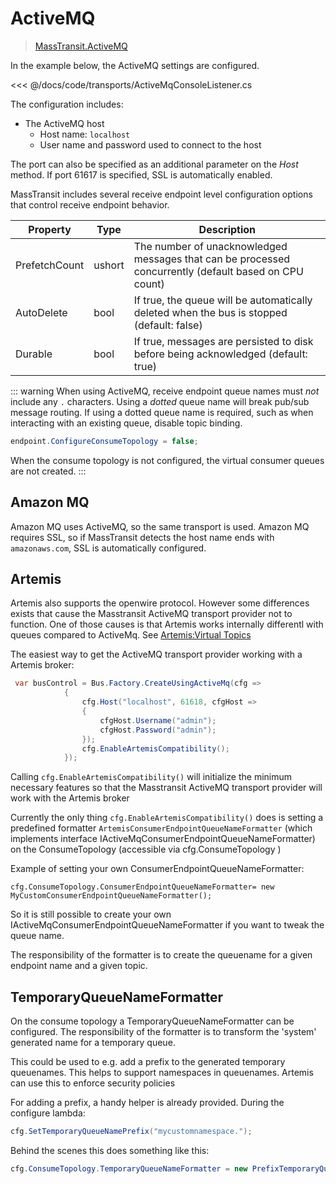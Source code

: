 # ActiveMQ

> [MassTransit.ActiveMQ](https://nuget.org/packages/MassTransit.ActiveMQ/)

In the example below, the ActiveMQ settings are configured.

<<< @/docs/code/transports/ActiveMqConsoleListener.cs

The configuration includes:

* The ActiveMQ host
  - Host name: `localhost`
  - User name and password used to connect to the host

The port can also be specified as an additional parameter on the _Host_ method. If port 61617 is specified, SSL is automatically enabled.

MassTransit includes several receive endpoint level configuration options that control receive endpoint behavior.

| Property                | Type   | Description 
|-------------------------|--------|------------------
| PrefetchCount         | ushort | The number of unacknowledged messages that can be processed concurrently (default based on CPU count)
| AutoDelete         | bool | If true, the queue will be automatically deleted when the bus is stopped (default: false)
| Durable        | bool   | If true, messages are persisted to disk before being acknowledged (default: true)

::: warning
When using ActiveMQ, receive endpoint queue names must _not_ include any `.` characters. Using a _dotted_ queue name will break pub/sub message routing. If using a dotted queue name is required, such as when interacting with an existing queue, disable topic binding.

```cs
endpoint.ConfigureConsumeTopology = false;
```

When the consume topology is not configured, the virtual consumer queues are not created.
:::

## Amazon MQ

Amazon MQ uses ActiveMQ, so the same transport is used. Amazon MQ requires SSL, so if MassTransit detects the host name ends with `amazonaws.com`, SSL is automatically configured.

## Artemis

Artemis also supports the openwire protocol. However some differences exists that cause the Masstransit ActiveMQ transport provider not to function.
One of those causes is that Artemis works internally differentl with queues compared to ActiveMq. See [Artemis:Virtual Topics](https://activemq.apache.org/components/artemis/migration)

The easiest way to get the ActiveMQ transport provider working with a Artemis broker:

```cs
 var busControl = Bus.Factory.CreateUsingActiveMq(cfg =>
			{
				cfg.Host("localhost", 61618, cfgHost =>
				{
					cfgHost.Username("admin");
					cfgHost.Password("admin");
				});
				cfg.EnableArtemisCompatibility();
            });
```
Calling `cfg.EnableArtemisCompatibility()` will initialize the minimum necessary features so that the Masstransit ActiveMQ transport provider will work with the Artemis broker

Currently the only thing `cfg.EnableArtemisCompatibility()` does is setting a predefined formatter `ArtemisConsumerEndpointQueueNameFormatter` (which implements interface IActiveMqConsumerEndpointQueueNameFormatter) on the ConsumeTopology (accessible via cfg.ConsumeTopology )

Example of setting your own ConsumerEndpointQueueNameFormatter:
```
cfg.ConsumeTopology.ConsumerEndpointQueueNameFormatter= new MyCustomConsumerEndpointQueueNameFormatter();

```
So it is still possible to create your own IActiveMqConsumerEndpointQueueNameFormatter if you want to tweak the queue name.

The responsibility of the formatter is to create the queuename for a given endpoint name and a given topic.


## TemporaryQueueNameFormatter

On the consume topology a TemporaryQueueNameFormatter can be configured. The responsibility of the formatter is to transform the 'system' generated name for a temporary queue.

This could be used to e.g. add a prefix to the generated temporary queuenames.
This helps to support namespaces in queuenames. 
Artemis can use this to enforce security policies

For adding a prefix, a handy helper is already provided.
During the configure lambda:

```cs
cfg.SetTemporaryQueueNamePrefix("mycustomnamespace.");
```

Behind the scenes this does something like this:

```cs
cfg.ConsumeTopology.TemporaryQueueNameFormatter = new PrefixTemporaryQueueNameFormatter("mycustomnamespace.");

```
